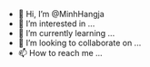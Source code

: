 - 👋 Hi, I’m @MinhHangja
- 👀 I’m interested in ...
- 🌱 I’m currently learning ...
- 💞️ I’m looking to collaborate on ...
- 📫 How to reach me ...

<!---
MinhHangja/MinhHangja is a ✨ special ✨ repository because its `README.md` (this file) appears on your GitHub profile.
You can click the Preview link to take a look at your changes.
--->
